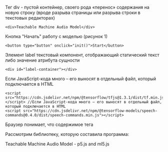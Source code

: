 Тег div - пустой контейнер, своего рода «перенос» содержания на новую строку (вроде разрыва страницы или разрыва строки в текстовых редакторах)
```
<div>Teachable Machine Audio Model</div>
```
Кнопка "Начать" работу с моделью (рисунок 1)
```
<button type="button" onclick="init()">Start</button>
```
Элемент label текстовый компонент, отображающий статический текст либо значение атрибута сущности
```
<div id="label-container"></div> 
```
Если JavaScript-кода много – его выносят в отдельный файл, который подключается в HTML
```
<script src="https://cdn.jsdelivr.net/npm/@tensorflow/tfjs@1.3.1/dist/tf.min.js"></script> //Если JavaScript-кода много – его выносят в отдельный файл, который подключается в HTML
<script src="https://cdn.jsdelivr.net/npm/@tensorflow-models/speech-commands@0.4.0/dist/speech-commands.min.js"></script>
```
Браузер понимает, что содержимое тега <script> должно быть интерпретировано как код на JavaScript, и выполняет его соответствующим образом
```
<script type="text/javascript"> 
```
Ключевое слово async перед функцией гарантирует, что эта функция в любом случае вернёт промис(как я поняла это, что-то вроде def, а промис это - return <значение>),

В функции: создаём константы - модель топологии, модель метадата
```
const checkpointURL = URL + "model.json"; 
const metadataURL = URL + "metadata.json";
```
    async function createModel() { 
        const checkpointURL = URL + "model.json"; 
        const metadataURL = URL + "metadata.json"; 
        const recognizer = speechCommands.create( //фнкция которая будет распознавать речь с помощью web speech API
            "BROWSER_FFT", // тип преобразования Фурье, для спектрального анализа звуковых данных
            undefined, // функция словаря речевых команд, не имеющих пользу для модели
            checkpointURL,
            metadataURL);

        // убедимся, что модель и метаданные загружаются через HTTPS-запросы.
        await recognizer.ensureModelLoaded();

        return recognizer;
    }

    async function init() {
        const recognizer = await createModel(); //await приостанавливает выполнение функции async и ожидает ответа от переданного Promise, затем возобновляя выполнение функции async и возвращая полученное значение
        const classLabels = recognizer.wordLabels(); // получим метки классов
        const labelContainer = document.getElementById("label-container");
        for (let i = 0; i < classLabels.length; i++) { //видимо для каждого созданного контейнера создаём свою метку классов
            labelContainer.appendChild(document.createElement("div"));
        }

        // функция listen() принимает 2 аргумента:
        // 1. Функция обратного вызова, которая вызывается каждый раз, когда распознается слово
        // 2. Объект конфигурации с настраиваемыми полями
	// этой функцией мы можем количественно оценить ошибку модели: чем меньшую вероятность модель назначает верному элементу, тем сильнее ошибка
        recognizer.listen(result => {
            const scores = result.scores; // вероятность предсказания для каждого класса(вместо одного числа модель должна предсказывать распределение вероятностей на множестве)
            // визуализировать оценки вероятности для каждого класса (зависимость между исходными данными и целевыми данными)
            for (let i = 0; i < classLabels.length; i++) {  // Таким образом мы позволим модели "сомневаться" в предсказании
                const classPrediction = classLabels[i] + ": " + result.scores[i].toFixed(2);
                labelContainer.childNodes[i].innerHTML = classPrediction;
            }
        }, {
            includeSpectrogram: true, //  в случае, если прослушивание должно вернуть result.spectrogram
            probabilityThreshold: 0.75, //порог вероятности
            invokeCallbackOnNoiseAndUnknown: true, (1 в listen())
            overlapFactor: 0.50 // вероятно, нужно от 0,5 до 0,75
        });

        // Остановите распознавание за 5 секунд
        // setTimeout(() => recognizer.stopListening(), 5000); ??? не поняла про какую функцию речь
    }
</script>

Рассмотрим библиотеку, которую составила программа:

<div>Teachable Machine Audio Model - p5.js and ml5.js</div>
<script src="https://cdnjs.cloudflare.com/ajax/libs/p5.js/0.9.0/p5.min.js"></script>
<script src="https://cdnjs.cloudflare.com/ajax/libs/p5.js/0.9.0/addons/p5.dom.min.js"></script>
<script src="https://unpkg.com/ml5@latest/dist/ml5.min.js"></script>
<script type="text/javascript">
  // Глобальная переменная для хранения классификатора
let classifier;

// заведём метку
let label = 'listening...';

// Teachable Machine model URL:
let soundModel = 'https://teachablemachine.withgoogle.com/models/C95zKtD-T/';


function preload() {
  // загрузим модель
  classifier = ml5.soundClassifier(soundModel + 'model.json');
}

function setup() {
  createCanvas(320, 240);
  // начнём классификацию
  // звуковая модель будет постоянно слушать микрофон
  classifier.classify(gotResult);
}

function draw() {
  background(0);
  // Нарисуем метку на холсте? далее её параметры
  fill(255);
  textSize(32);
  textAlign(CENTER, CENTER);
  text(label, width / 2, height / 2);
}


// Модель, распознающая звук, вызовет это событие.
function gotResult(error, results) { //обработка при ошибках
  if (error) {
    console.error(error);
    return;
  }
  // Результаты представляют собой упорядоченный массив
  // console.log(results[0]);
  label = results[0].label;
}
</script>

